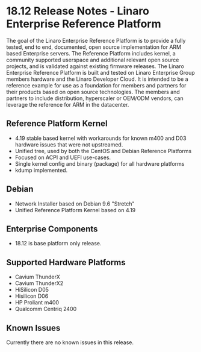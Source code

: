 # 18.12 Release Notes - Linaro Enterprise Reference Platform

The goal of the Linaro Enterprise Reference Platform is to provide a fully tested, end to end, documented, open source implementation for ARM based Enterprise servers. The Reference Platform includes kernel, a community supported userspace and additional relevant open source projects, and is validated against existing firmware releases. The Linaro Enterprise Reference Platform is built and tested on Linaro Enterprise Group members hardware and the Linaro Developer Cloud. It is intended to be a reference example for use as a foundation for members and partners for their products based on open source technologies. The members and partners to include distribution, hyperscaler or OEM/ODM vendors, can leverage the reference for ARM in the datacenter.

## Reference Platform Kernel

- 4.19 stable based kernel with workarounds for known m400 and D03 hardware issues that were not upstreamed.
- Unified tree, used by both the CentOS and Debian Reference Platforms
- Focused on ACPI and UEFI use-cases.
- Single kernel config and binary (package) for all hardware platforms
- kdump implemented.

## Debian

- Network Installer based on Debian 9.6 "Stretch"
- Unified Reference Platform Kernel based on 4.19

## Enterprise Components
- 18.12 is base platform only release.

## Supported Hardware Platforms

- Cavium ThunderX
- Cavium ThunderX2
- HiSilicon D05
- Hisilicon D06
- HP Proliant m400
- Qualcomm Centriq 2400

## Known Issues

Currently there are no known issues in this release.

